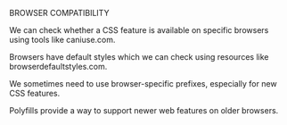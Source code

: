 BROWSER COMPATIBILITY

We can check whether a CSS feature is available on specific browsers using tools like caniuse.com.

Browsers have default styles which we can check using resources like browserdefaultstyles.com.

We sometimes need to use browser-specific prefixes, especially for new CSS features.

Polyfills provide a way to support newer web features on older browsers.
